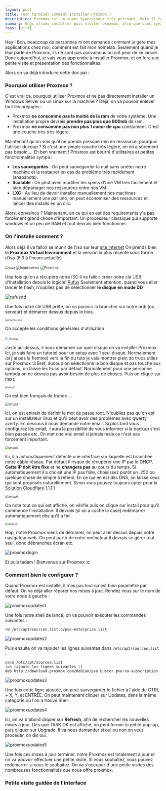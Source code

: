 ```yaml
---
layout: post
title: (non terminé) Comment Installer Proxmox ?
description: Proxmox est un super hyperviseur très puissant. Mais il faut savoir l'utiliser !
summary: Nous allons installer puis visiter proxmox, afin que vous ayez toutes les bases.
tags: [virt]
---
```


Hey ! Bon, beaucoup de personnes m'ont demandé comment je gère mes applications chez moi, comment est fait mon homelab. Seulement quand je leur parle de Proxmox, ils ne sont pas convaincus ou ont peur de se lancer.
Donc aujourd'hui, je vais vous apprendre à installer Proxmox, et on fera une petite visite et présentation des fonctionnalités.

Alors on va déjà introduire cette doc par :

### Pourquoi utiliser Proxmox ?

C'est vrai ça, pourquoi utiliser Proxmox et ne pas directement installer un Windows Server ou un Linux sur la machine ?
Déjà, on va pouvoir enlever tout les préjugés : 

- Proxmox **ne consomme pas la moitié de la ram** de votre système. Une installation propre devrais **prendre pas plus que 800mb** de ram.
- Proxmox **ne consomme pas non plus 1 coeur de cpu** constament. C'est une couche très très légère.

Maintenant qu'on vois qu'il ne prends presque rien en ressource, pourquoi l'utiliser ducoup ? Si c'est une simple couche très légère, on en a sûrement pas besoin.... Eh ben vraiment ! Proxmox est bourré d'utilitaires et petites fonctionnalités sympa :

* **Les sauvegardes** : On peut sauvegarder la nuit sans arrêter notre machine et la restaurer en cas de problème très rapidement (snapshots).
* **Scalable** : On peut avec modifier les specs d'une VM très facilement et bien départager nos ressources entre nos VM.
* **LXC** : Au lieu de devoir installer manuellement nos machines manuellement une par une, on peut économiser des ressources et lancer des installs en un clic.

Alors, convaincu ? Maintenant, en ce qui en est des requirements y'a pas forcément grand chose d'important. Un processeur classique qui supporte windows et un peu de RAM et tout devrais bien fonctionner.

### On l'installe comment ?

Alors déjà il va falloir se munir de l'iso sur leur [site internet](https://www.proxmox.com/en/downloads)
On prends bien le **Proxmox Virtual Environment** et la version la plus récente sous forme d'iso (6.3 à l'heure actuelle)

<img src="img/proxmoxdl.png" alt="vova" style="zoom: 67%;" />

<img src="img/isoproxmox.png" alt="isoproxmox" style="zoom: 80%;" />



<img src="img/proxmoxfilechoose.png" alt="Proxmox" style="zoom:80%;" />

Une fois qu'on a récupéré notre ISO il va falloir créer notre clé USB d'installation depuis le logiciel [Rufus](https://rufus.ie) 
Seulement attention, quand vous aller lancer le flash, n'oubliez pas de sélectionner **le disque en mode DD**

![rufusdd](img/rufusdd.png)

Une fois notre clé USB prête, on va pouvoir la brancher sur notre ordi (ou serveur) et démarrer dessus depuis le bios.

<img src="img/proxmoxsetup.png" alt="proxmoxsetup" style="zoom: 50%;" />

On accepte les conditions générales d'utilisation

<img src="img/setup1.png" style="zoom: 50%;" />

<img src="img/setup2.png" alt="setup2" style="zoom:50%;" />

Juste au-dessus, il nous demande sur quel disque on va installer Proxmox. Ici, je vais faire un tutoriel pour un setup avec 1 seul disque. Normalement (si j'ai pas la flemme) vers la fin du tuto je vais montrer plein de trucs utiles sur Proxmox :3
Bref, ducoup on séléctionne le bon disque et pas touche aux options, on laisse les trucs par défaut. Normalement pour une personne lambda on ne devrais pas avoir besoin de plus de choses. Puis on clique sur next.

<img src="img/setup3.png" alt="setup3" style="zoom:50%;" />

On est bien français de france ...

<img src="img/setup4.png" alt="setup4" style="zoom: 67%;" />

Ici, on est entrain de définir le mot de passe root. N'oubliez pas qu'on est sur un installateur linux et qu'il peut avoir des problèmes avec qwerty azerty.
En dessous il nous demande notre email. Si plus tard vous configurez les email, il aura la possibilité de vous informer si la backup s'est bien passée etc. On met une vrai email si jamais mais ce n'est pas forcément important.

<img src="img/setup5.png" alt="setup5" style="zoom:67%;" />

Ici, il a automatiquement détecté une interface sur laquelle est branchée notre câble réseau. Par défaut il risque de récupérer une IP par le DHCP.
**Cette IP doit être fixe** et ne **changera pas** au cours du temps. Si automatiquement il a choisit une IP pas folle, choisissez plutôt un .250 ou quelque chose de simple à retenir.
En ce qui en est des DNS, on laisse ceux qui sont proposés naturellement. Sinon vous pouvez toujours opter pour la [Solution Cloudflare](https://1.1.1.1) 1.1.1.1

<img src="img/setup6.png" alt="setup6" style="zoom: 67%;" />

On note tout ce qui est affiché, on vérifie puis on clique sur install pour qu'il commence l'installation. Il devrais (si on a coché la case) redémarrer automatiquement dès qu'il a fini.

<img src="img/setupend.png" alt="setupend" style="zoom:50%;" />

Hop, notre Proxmox viens de démarrer, on peut aller dessus depuis notre navigateur web. On peut partir de notre ordinateur il devrais se gérer tout seul, donc débranchez écran etc.

![proxmoxlogin](img/proxmoxlogin.png)

Et puis tadam ! Bienvenue sur Proxmox :o

### Comment bien le configurer ?

Quand Proxmox est installé, il n'as pas tout qu'est bien paramétré par défaut. On va déjà aller réparer nos mises à jour.
Rendez vous sur le nom de votre node à gauche :

![proxmoxupdates1](img/proxmoxupdates1.png)

Une fois notre shell de lancé, on va pouvoir exécuter les commandes suivantes : 

```
rm /etc/apt/sources.list.d/pve-enterprise.list
```

![proxmoxupdates2](img/proxmoxupdates2.png)

Puis ensuite on va rajouter les lignes suivantes dans `/etc/apt/sources.list` :

```
nano /etc/apt/sources.list
(on rajoute les lignes suivantes :)
deb http://download.proxmox.com/debian/pve buster pve-no-subscription
```

![proxmoxupdates3](img/proxmoxupdates3.png)

Une fois cette ligne ajoutée, on peut sauvegarder le fichier à l'aide de CTRL + X, Y, et ENTRÉE.
On peut maintenant cliquer sur Updates, dans la même catégorie où l'on a trouvé Shell.

![proxmoxupdates4](img/proxmoxupdates4.png)

Ici, on va d'abord cliquer sur **Refresh**, afin de rechercher les nouvelles mises à jour. Dès que TASK OK est affiché, on peut fermer la petite pop-up, puis cliquer sur Upgrade. Il va nous demander si oui ou non on veut procéder, on dis oui.

![proxmoxupdates5](img/proxmoxupdates5.png)

Une fois ces mises à jour terminer, notre Proxmox est totalement à jour et on va pouvoir effectuer une petite visite. Si vous souhaitez, vous pouvez redémarrer si vous le souhaitez. On va s'occuper d'une petite visites des nombreuses fonctionnalités que nous offre proxmox.

### Petite visite guidée de l'interface
